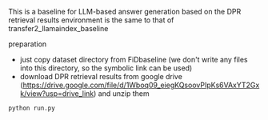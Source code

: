 This is a baseline for LLM-based answer generation based on the DPR retrieval results
environment is the same to that of transfer2_llamaindex_baseline

preparation
- just copy dataset directory from FiDbaseline (we don't write any files into this directory, so the symbolic link can be used)
- download DPR retrieval results from google drive (https://drive.google.com/file/d/1Wboq09_eiegKQsoovPIpKs6VAxYT2Gxk/view?usp=drive_link) and unzip them

``python run.py``
